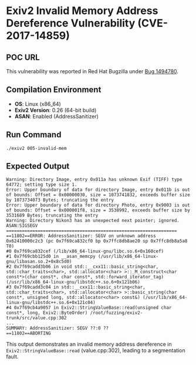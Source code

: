 # Exiv2 Invalid Memory Address Dereference Vulnerability (CVE-2017-14859)

## POC URL
This vulnerability was reported in Red Hat Bugzilla under [Bug 1494780](https://bugzilla.redhat.com/show_bug.cgi?id=1494780).

## Compilation Environment
- **OS**: Linux (x86_64)
- **Exiv2 Version**: 0.26 (64-bit build)
- **ASAN**: Enabled (AddressSanitizer)

## Run Command
```
./exiv2 005-invalid-mem
```

## Expected Output
```
Warning: Directory Image, entry 0x011a has unknown Exif (TIFF) type 64772; setting type size 1.
Error: Upper boundary of data for directory Image, entry 0x011b is out of bounds: Offset = 0x00000030, size = 1073741832, exceeds buffer size by 1073734073 Bytes; truncating the entry
Error: Upper boundary of data for directory Photo, entry 0x9003 is out of bounds: Offset = 0x000001f8, size = 3538992, exceeds buffer size by 3531689 Bytes; truncating the entry
Warning: Directory Nikon3 has an unexpected next pointer; ignored.
ASAN:SIGSEGV
=================================================================
==11802==ERROR: AddressSanitizer: SEGV on unknown address 0x62410000c2c3 (pc 0x7f69ca832cf0 bp 0x7ffc8db8ae20 sp 0x7ffc8db8a5a8 T0)
#0 0x7f69ca832cef (/lib/x86_64-linux-gnu/libc.so.6+0x160cef)
#1 0x7f69cbb125d0 in __asan_memcpy (/usr/lib/x86_64-linux-gnu/libasan.so.2+0x8c5d0)
#2 0x7f69cadd3b06 in void std::__cxx11::basic_string<char, std::char_traits<char>, std::allocator<char> >::_M_construct<char const*>(char const*, char const*, std::forward_iterator_tag) (/usr/lib/x86_64-linux-gnu/libstdc++.so.6+0x121b06)
#3 0x7f69cadd3c04 in std::__cxx11::basic_string<char, std::char_traits<char>, std::allocator<char> >::basic_string(char const*, unsigned long, std::allocator<char> const&) (/usr/lib/x86_64-linux-gnu/libstdc++.so.6+0x121c04)
#4 0x7f69cb4a9057 in Exiv2::StringValueBase::read(unsigned char const*, long, Exiv2::ByteOrder) /root/fuzzing/exiv2-trunk/src/value.cpp:302
...
SUMMARY: AddressSanitizer: SEGV ??:0 ??
==11802==ABORTING
```

This output demonstrates an invalid memory address dereference in `Exiv2::StringValueBase::read` (value.cpp:302), leading to a segmentation fault.